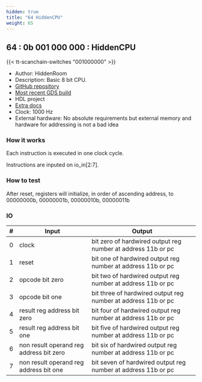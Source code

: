 ```yaml
---
hidden: true
title: "64 HiddenCPU"
weight: 65
---
```


## 64 : 0b 001 000 000 : HiddenCPU

{{< tt-scanchain-switches "001000000" >}}

* Author: HiddenRoom
* Description: Basic 8 bit CPU.
* [GitHub repository](https://github.com/HiddenRoom/tt03-hiddenCPU)
* [Most recent GDS build](https://github.com/HiddenRoom/tt03-hiddenCPU/actions/runs/4771437008)
* HDL project
* [Extra docs]()
* Clock: 1000 Hz
* External hardware: No absolute requirements but external memory and hardware for addressing is not a bad idea



### How it works

Each instruction is executed in one clock cycle.

Instructions are inputed on io_in[2:7].


### How to test

After reset, registers will initialize, in order of ascending address, to 00000000b, 00000001b, 00000010b, 00000011b


### IO

| # | Input        | Output       |
|---|--------------|--------------|
| 0 | clock  | bit zero of hardwired output reg number at address 11b or pc |
| 1 | reset  | bit one of hardwired output reg number at address 11b or pc |
| 2 | opcode bit zero  | bit two of hardwired output reg number at address 11b or pc |
| 3 | opcode bit one  | bit three of hardwired output reg number at address 11b or pc |
| 4 | result reg address bit zero  | bit four of hardwired output reg number at address 11b or pc |
| 5 | result reg address bit one  | bit five of hardwired output reg number at address 11b or pc |
| 6 | non result operand reg address bit zero  | bit six of hardwired output reg number at address 11b or pc |
| 7 | non result operand reg address bit one  | bit seven of hardwired output reg number at address 11b or pc |
